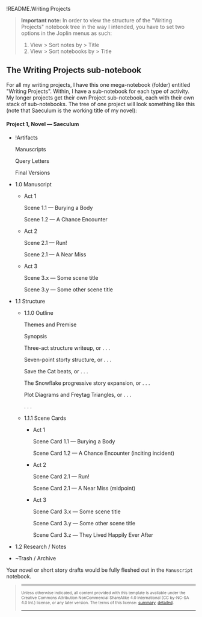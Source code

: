 !README.Writing Projects

> **Important note:** In order to view the structure of the "Writing Projects" notebook tree in the way I intended, you have to set two options in the Joplin menus as such:
> 1. View > Sort notes by > Title
> 2. View > Sort notebooks by > Title

## The Writing Projects sub-notebook

For all my writing projects, I have this one mega-notebook (folder) entitled "Writing Projects". Within, I have a sub-notebook for each type of activity. My longer projects get their own Project sub-notebook, each with their own stack of sub-notebooks. The tree of one project will look something like this (note that Saeculum is the working title of my novel):

#### Project 1, Novel — Saeculum
- !Artifacts
 
  Manuscripts
  
  Query Letters

  Final Versions

- 1.0 Manuscript
	- Act 1
	  
	  Scene 1.1 — Burying a Body
	  
	  Scene 1.2 — A Chance Encounter

	- Act 2
	  
	  Scene 2.1 — Run!
	  
	  Scene 2.1 — A Near Miss
	  
	- Act 3

      Scene 3.x — Some scene title

      Scene 3.y — Some other scene title

- 1.1 Structure
	- 1.1.0 Outline

	  Themes and Premise

	  Synopsis

	  Three-act structure writeup, or .&nbsp;.&nbsp;.
	  
	  Seven-point storty structure, or .&nbsp;.&nbsp;.
	  
	  Save the Cat beats, or .&nbsp;.&nbsp;.
	  
	  The Snowflake progressive story expansion, or .&nbsp;.&nbsp;.

      Plot Diagrams and Freytag Triangles, or .&nbsp;.&nbsp;.
      
      .&nbsp;.&nbsp;.
	  
	- 1.1.1 Scene Cards
		- Act 1
	  
		  Scene Card 1.1 — Burying a Body
	  
	      Scene Card 1.2 — A Chance Encounter (inciting incident)

		- Act 2
	  
	      Scene Card 2.1 — Run!
	  
	      Scene Card 2.1 — A Near Miss (midpoint)
	  
		- Act 3

          Scene Card 3.x — Some scene title

          Scene Card 3.y — Some other scene title
          
          Scene Card 3.z — They Lived Happily Ever After

- 1.2 Research / Notes
- ~Trash / Archive

Your novel or short story drafts would be fully fleshed out in the `Manuscript` notebook.

> ---
>
> <span style="font-size: 75%;">Unless otherwise indicated, all content provided with this template is available under the Creative Commons Attribution NonCommercial ShareAlike 4.0 International (CC by-NC-SA 4.0 Int.) license, or any later version. The terms of this license: [summary](https://creativecommons.org/licenses/by-nc-sa/4.0/),  [detailed](https://creativecommons.org/licenses/by-nc-sa/4.0/legalcode).</span>
>
> ---
